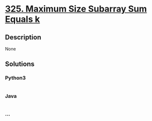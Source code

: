 # [325. Maximum Size Subarray Sum Equals k](https://leetcode.com/problems/maximum-size-subarray-sum-equals-k)

## Description
None


## Solutions


### Python3

```python

```

### Java

```java

```

### ...
```

```

